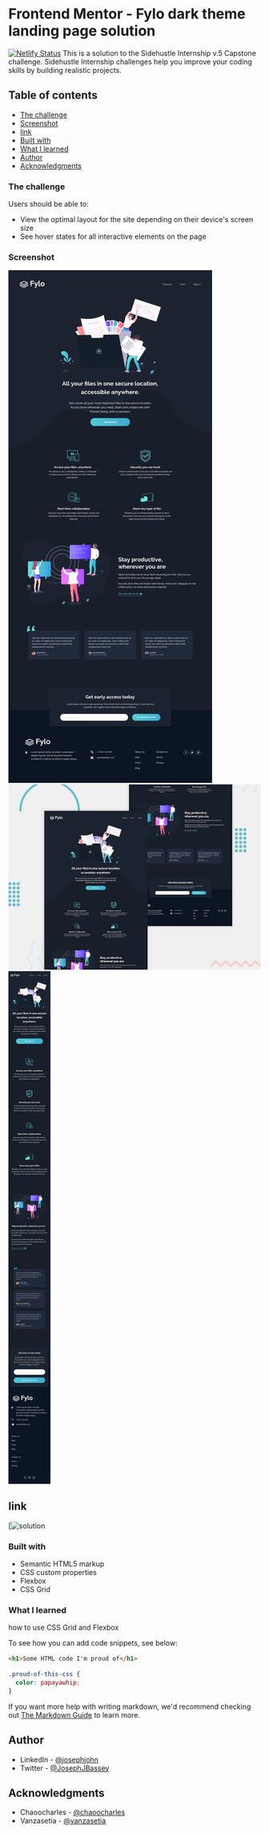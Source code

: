 # Frontend Mentor - Fylo dark theme landing page solution
[![Netlify Status](https://api.netlify.com/api/v1/badges/436599cc-7336-4350-9ca0-d2fe51e7347c/deploy-status)](https://app.netlify.com/sites/sidehustle-capstone-fylo/deploys)
This is a solution to the Sidehustle Internship v.5 Capstone challenge. Sidehustle Internship challenges help you improve your coding skills by building realistic projects. 

## Table of contents

  - [The challenge](#the-challenge)
  - [Screenshot](#screenshot)
  - [link](#link)
  - [Built with](#built-with)
  - [What I learned](#what-i-learned)
  - [Author](#author)
  - [Acknowledgments](#acknowledgments)

### The challenge

Users should be able to:

- View the optimal layout for the site depending on their device's screen size
- See hover states for all interactive elements on the page

### Screenshot

![Desktop design](desktop-design.jpg)
![Desktop Preview](desktop-preview.jpg)
![Mobile design](mobile-design.jpg)

## link
[![solution](https://sidehustle-capstone-fylo.netlify.app/)

### Built with

- Semantic HTML5 markup
- CSS custom properties
- Flexbox
- CSS Grid

### What I learned

how to use CSS Grid and Flexbox

To see how you can add code snippets, see below:

```html
<h1>Some HTML code I'm proud of</h1>
```
```css
.proud-of-this-css {
  color: papayawhip;
}
```


If you want more help with writing markdown, we'd recommend checking out [The Markdown Guide](https://www.markdownguide.org/) to learn more.


## Author
- LinkedIn - [@josephjohn](https://www.linkedin.com/in/joseph-john-b1bbb4226)
- Twitter - [@JosephJBassey](https://www.twitter.com/JosephJBassey)



## Acknowledgments
- Chaoocharles - [@chaoocharles](https://github.com/chaoocharles)
- Vanzasetia - [@vanzasetia](https://github.com/vanzasetia)
